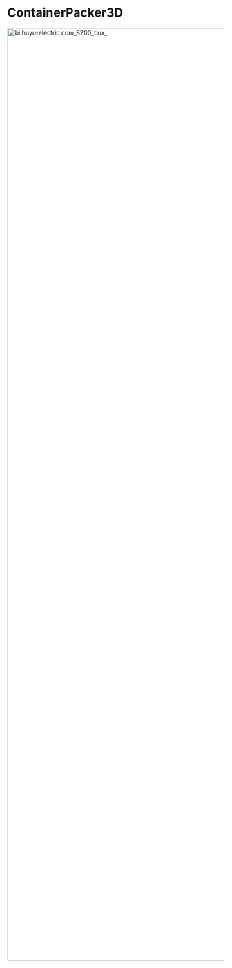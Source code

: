 # ContainerPacker3D

<img width="3840" height="2160" alt="bi huyu-electric com_8200_box_" src="https://github.com/user-attachments/assets/75ed38dd-6d41-4b75-a67c-39f8d70e1374" />
